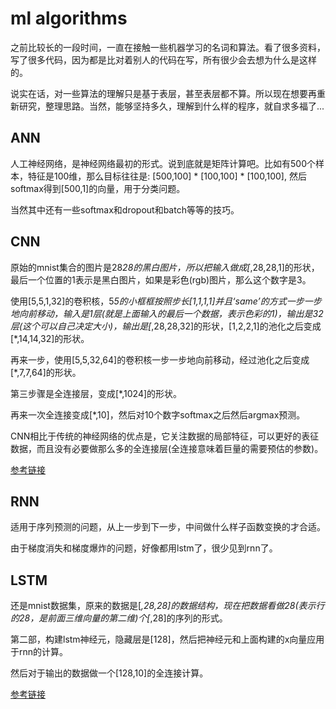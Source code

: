 # ml algorithms

之前比较长的一段时间，一直在接触一些机器学习的名词和算法。看了很多资料，写了很多代码，因为都是比对着别人的代码在写，所有很少会去想为什么是这样的。

说实在话，对一些算法的理解只是基于表层，甚至表层都不算。所以现在想要再重新研究，整理思路。当然，能够坚持多久，理解到什么样的程序，就自求多福了...

## ANN

人工神经网络，是神经网络最初的形式。说到底就是矩阵计算吧。比如有500个样本，特征是100维，那么目标往往是: [500,100] * [100,100] * [100,100], 然后softmax得到[500,1]的向量，用于分类问题。

当然其中还有一些softmax和dropout和batch等等的技巧。

## CNN

原始的mnist集合的图片是28*28的黑白图片，所以把输入做成[*,28,28,1]的形状，最后一个位置的1表示是黑白图片，如果是彩色(rgb)图片，那么这个数字是3。

使用[5,5,1,32]的卷积核，5*5的小框框按照步长[1,1,1,1]并且‘same’的方式一步一步地向前移动，输入是1层(就是上面输入的最后一个数据，表示色彩的1)，输出是32层(这个可以自己决定大小)，输出是[*,28,28,32]的形状，[1,2,2,1]的池化之后变成[*,14,14,32]的形状。

再来一步，使用[5,5,32,64]的卷积核一步一步地向前移动，经过池化之后变成[*,7,7,64]的形状。

第三步骤是全连接层，变成[*,1024]的形状。

再来一次全连接变成[*,10]，然后对10个数字softmax之后然后argmax预测。

CNN相比于传统的神经网络的优点是，它关注数据的局部特征，可以更好的表征数据，而且没有必要做那么多的全连接层(全连接意味着巨量的需要预估的参数)。

[参考链接](https://zhuanlan.zhihu.com/p/26139876)

## RNN

适用于序列预测的问题，从上一步到下一步，中间做什么样子函数变换的才合适。

由于梯度消失和梯度爆炸的问题，好像都用lstm了，很少见到rnn了。

## LSTM

还是mnist数据集，原来的数据是[*,28,28]的数据结构，现在把数据看做28(表示行的28，是前面三维向量的第二维)个[*,28]的序列的形式。

第二部，构建lstm神经元，隐藏层是[128]，然后把神经元和上面构建的x向量应用于rnn的计算。

然后对于输出的数据做一个[128,10]的全连接计算。

[参考链接](http://www.jianshu.com/p/cc088fcb66e5)